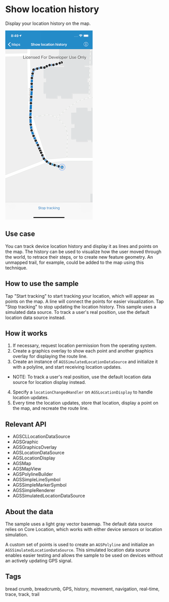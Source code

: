 # Show location history

Display your location history on the map.

![Image of Show location history](show-location-history.png)

## Use case

You can track device location history and display it as lines and points on the map. The history can be used to visualize how the user moved through the world, to retrace their steps, or to create new feature geometry. An unmapped trail, for example, could be added to the map using this technique.

## How to use the sample

Tap "Start tracking" to start tracking your location, which will appear as points on the map. A line will connect the points for easier visualization. Tap "Stop tracking" to stop updating the location history. This sample uses a simulated data source. To track a user's real position, use the default location data source instead.

## How it works

1. If necessary, request location permission from the operating system.
2. Create a graphics overlay to show each point and another graphics overlay for displaying the route line.
3. Create an instance of `AGSSimulatedLocationDataSource` and initialize it with a polyline, and start receiving location updates.
  - NOTE: To track a user's real position, use the default location data source for location display instead.
4. Specify a `locationChangedHandler` on `AGSLocationDisplay` to handle location updates.
5. Every time the location updates, store that location, display a point on the map, and recreate the route line.

## Relevant API

* AGSCLLocationDataSource
* AGSGraphic
* AGSGraphicsOverlay
* AGSLocationDataSource
* AGSLocationDisplay
* AGSMap
* AGSMapView
* AGSPolylineBuilder
* AGSSimpleLineSymbol
* AGSSimpleMarkerSymbol
* AGSSimpleRenderer
* AGSSimulatedLocationDataSource

## About the data

The sample uses a light gray vector basemap. The default data source relies on Core Location, which works with either device sensors or location simulation.

A custom set of points is used to create an `AGSPolyline` and initialize an `AGSSimulatedLocationDataSource`. This simulated location data source enables easier testing and allows the sample to be used on devices without an actively updating GPS signal.

## Tags

bread crumb, breadcrumb, GPS, history, movement, navigation, real-time, trace, track, trail
